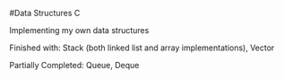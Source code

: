 #Data Structures C

Implementing my own data structures

Finished with:
	Stack (both linked list and array implementations),
	Vector

Partially Completed:
	Queue,
	Deque

